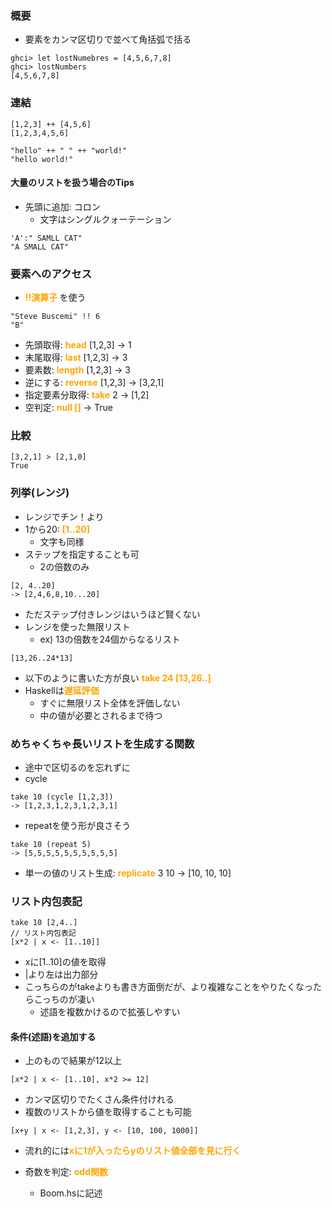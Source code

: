 ### 概要
- 要素をカンマ区切りで並べて角括弧で括る
```
ghci> let lostNumebres = [4,5,6,7,8]
ghci> lostNumbers
[4,5,6,7,8]
```

### 連結
```
[1,2,3] ++ [4,5,6]
[1,2,3,4,5,6]

"hello" ++ " " ++ "world!"
"hello world!"
```

#### 大量のリストを扱う場合のTips
- 先頭に追加: コロン
  - 文字はシングルクォーテーション
```
'A':" SAMLL CAT"
"A SMALL CAT"
```

### 要素へのアクセス
- <b><span style="color: orange; ">!!演算子 </b>を使う
```
"Steve Buscemi" !! 6
"B"
```
- 先頭取得: <b><span style="color: orange; ">head</b> [1,2,3] -> 1
- 末尾取得: <b><span style="color: orange; ">last</b> [1,2,3] -> 3
- 要素数: <b><span style="color: orange; ">length</b> [1,2,3] -> 3
- 逆にする: <b><span style="color: orange; ">reverse</b> [1,2,3] -> [3,2,1]
- 指定要素分取得: <b><span style="color: orange; ">take</b> 2 -> [1,2]
- 空判定: <b><span style="color: orange; ">null []</b> -> True

### 比較
```
[3,2,1] > [2,1,0]
True
```

### 列挙(レンジ)
- レンジでチン！より
- 1から20: <b><span style="color: orange; ">[1..20]</b>
  - 文字も同様
- ステップを指定することも可
  - 2の倍数のみ
```
[2, 4..20]
-> [2,4,6,8,10...20]
```
  - ただステップ付きレンジはいうほど賢くない
- レンジを使った無限リスト
  - ex) 13の倍数を24個からなるリスト
```
[13,26..24*13]
```  
- 以下のように書いた方が良い
<b><span style="color: orange; ">take 24 [13,26..]</b>
- Haskellは<b><span style="color: orange; ">遅延評価</b>
  - すぐに無限リスト全体を評価しない
  - 中の値が必要とされるまで待つ

### めちゃくちゃ長いリストを生成する関数
- 途中で区切るのを忘れずに
- cycle
```
take 10 (cycle [1,2,3])
-> [1,2,3,1,2,3,1,2,3,1]
```
- repeatを使う形が良さそう
```
take 10 (repeat 5)
-> [5,5,5,5,5,5,5,5,5,5]
```
- 単一の値のリスト生成: <b><span style="color: orange; ">replicate</b> 3 10 -> [10, 10, 10]

### リスト内包表記
```
take 10 [2,4..]
// リスト内包表記
[x*2 | x <- [1..10]]
```
- xに[1..10]の値を取得
- |より左は出力部分
- こっちらのがtakeよりも書き方面倒だが、より複雑なことをやりたくなったらこっちのが凄い
  - 述語を複数かけるので拡張しやすい

#### 条件(述語)を追加する
- 上のもので結果が12以上
```
[x*2 | x <- [1..10], x*2 >= 12]
```
- カンマ区切りでたくさん条件付けれる
- 複数のリストから値を取得することも可能
```
[x+y | x <- [1,2,3], y <- [10, 100, 1000]]
```
- 流れ的には<b><span style="color: orange; ">xに1が入ったらyのリスト値全部を見に行く</b>

- 奇数を判定: <b><span style="color: orange; ">odd関数</b>
  - Boom.hsに記述